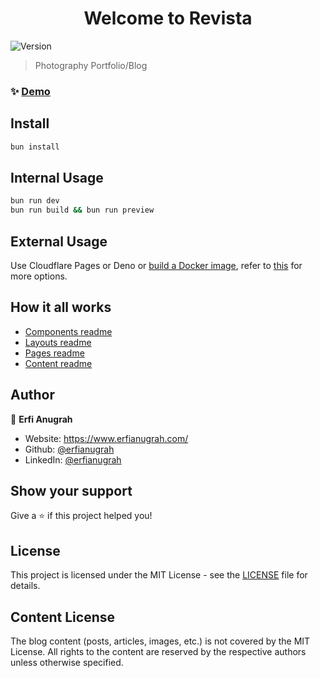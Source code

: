 <h1 align="center">Welcome to Revista</h1>
<p>
  <img alt="Version" src="https://img.shields.io/badge/version-4.0.22-blue.svg?cacheSeconds=2592000" />
</p>

> Photography Portfolio/Blog

### ✨ [Demo](https://www.erfianugrah.com)

## Install

```sh
bun install
```

## Internal Usage

```sh
bun run dev
bun run build && bun run preview
```

## External Usage

Use Cloudflare Pages or Deno or [build a Docker image](/README.Docker.md), refer to [this](https://docs.astro.build/en/guides/deploy/) for more options.

## How it all works

- [Components readme](src/Components-README.md)
- [Layouts readme](src/Layouts-README.md)
- [Pages readme](src/Pages-README.md)
- [Content readme](src/Content-README.md)

## Author

👤 **Erfi Anugrah**

* Website: https://www.erfianugrah.com/
* Github: [@erfianugrah](https://github.com/erfianugrah)
* LinkedIn: [@erfianugrah](https://linkedin.com/in/erfianugrah)

## Show your support

Give a ⭐️ if this project helped you!

## License

This project is licensed under the MIT License - see the [LICENSE](LICENSE) file for details.

## Content License

The blog content (posts, articles, images, etc.) is not covered by the MIT License. All rights to the content are reserved by the respective authors unless otherwise specified.
